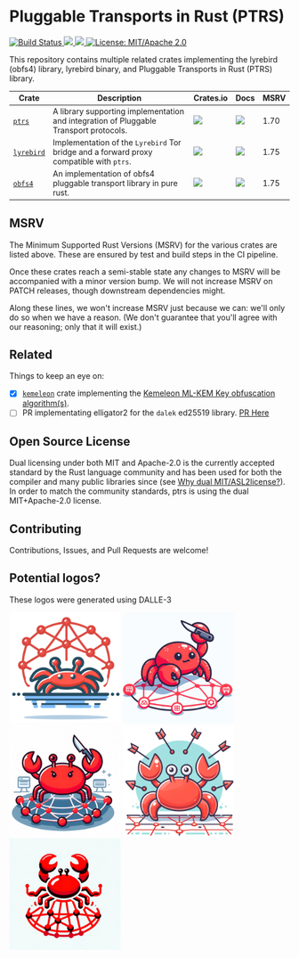 # Pluggable Transports in Rust (PTRS)

<p>
  <a href="https://github.com/jmwample/ptrs/actions/workflows/rust.yml">
    <img src="https://github.com/jmwample/ptrs/actions/workflows/rust.yml/badge.svg?branch=main" alt="Build Status">
  <a href="https://codecov.io/gh/jmwample/ptrs" >
    <img src="https://codecov.io/gh/jmwample/ptrs/graph/badge.svg?token=0lMlrA32xd"/>
  </a>
  <a href="https://deps.rs/repo/github/jmwample/ptrs">
    <img src="https://deps.rs/repo/github/jmwample/ptrs/status.svg">
  </a>
  <a href="https://doc.rust-lang.org/1.6.0/complement-project-faq.html#why-dual-mitasl2-license">
    <img src="https://img.shields.io/badge/license-MIT%2FApache--2.0-blue" alt="License: MIT/Apache 2.0">
  </a>
</p>

This repository contains multiple related crates implementing the lyrebird (obfs4) library,
lyrebird binary, and Pluggable Transports in Rust (PTRS) library.


|                 Crate                    |   Description  | Crates.io | Docs | MSRV |
-------------------------------------------|----------------|-----------|------|------|
| [`ptrs`](./crates/ptrs) | A library supporting implementation and integration of Pluggable Transport protocols. | [![](https://img.shields.io/crates/v/ptrs.svg)](https://crates.io/crates/ptrs) | [![](https://img.shields.io/docsrs/ptrs)](https://docs.rs/ptrs) | 1.70 |
| [`lyrebird`](./crates/lyrebird) | Implementation of the `Lyrebird` Tor bridge and a forward proxy compatible with `ptrs`. | [![](https://img.shields.io/crates/v/lyrebird.svg)](https://crates.io/crates/lyrebird) | [![](https://docs.rs/lyrebird/badge.svg)](https://docs.rs/lyrebird) | 1.75 |
| [`obfs4`](./crates/obfs4) | An implementation of obfs4 pluggable transport library in pure rust. | [![](https://img.shields.io/crates/v/obfs4.svg)](https://crates.io/crates/obfs4) | [![](https://docs.rs/obfs4/badge.svg)](https://docs.rs/obfs4) | 1.75 |

## MSRV

The Minimum Supported Rust Versions (MSRV) for the various crates are listed above.
These are ensured by test and build steps in the CI pipeline.

Once these crates reach a semi-stable state any changes to MSRV will be accompanied
with a minor version bump. We will not increase MSRV on PATCH releases, though downstream
dependencies might.

Along these lines, we won't increase MSRV just because we can: we'll only do so when we have a
reason. (We don't guarantee that you'll agree with our reasoning; only that
it will exist.)

## Related

Things to keep an eye on:

- [X] [`kemeleon`](https://github.com/jmwample/kemeleon) crate implementing the [Kemeleon ML-KEM Key obfuscation algorithm(s)](https://eprint.iacr.org/2024/1086.pdf).
- [ ] PR implementating elligator2 for the `dalek` ed25519 library. [PR Here](https://github.com/dalek-cryptography/curve25519-dalek/pull/612)

## Open Source License

Dual licensing under both MIT and Apache-2.0 is the currently accepted standard by the Rust language
community and has been used for both the compiler and many public libraries since (see
[Why dual MIT/ASL2license?](https://doc.rust-lang.org/1.6.0/complement-project-faq.html#why-dual-mitasl2-license)).
In order to match the community standards, ptrs is using the dual MIT+Apache-2.0 license.

## Contributing

Contributions, Issues, and Pull Requests are welcome!

## Potential logos?

These logos were generated using DALLE-3

<div style="display:inline-block;">
<img src="doc/dalle3/DALLE_crab_logo_1.webp" alt="logo 1"  width="200">
<img src="doc/dalle3/DALLE_crab_logo_2.webp" alt="logo 2"  width="200">
<img src="doc/dalle3/DALLE_crab_logo_3.webp" alt="logo 3"  width="200">
<img src="doc/dalle3/DALLE_crab_logo_4.webp" alt="logo 4"  width="200">
<img src="doc/dalle3/DALLE_crab_logo_5.webp" alt="logo 5"  width="200">
</div>
